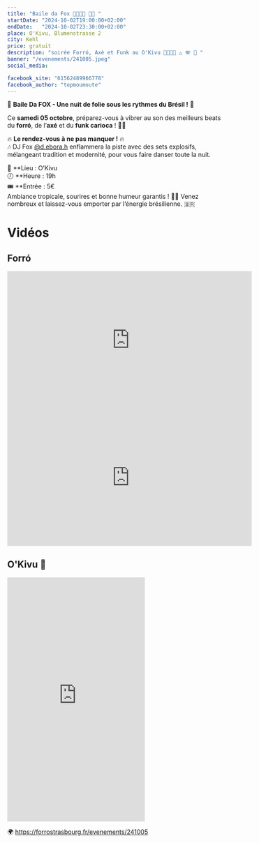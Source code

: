 ```yaml
---
title: "Baile da Fox 💃🇧🇷🕺 📌🍍 "
startDate: "2024-10-02T19:00:00+02:00"
endDate:   "2024-10-02T23:30:00+02:00"
place: O'Kivu, Blumenstrasse 2
city: Kehl
price: gratuit
description: "soirée Forró, Axè et Funk au O'Kivu 💃🇧🇷🕺 △ 🪗 🥁 "
banner: "/evenements/241005.jpeg"
social_media:

facebook_site: "61562489966778"
facebook_author: "topmoumoute"
---
```


🌟 **Baile Da FOX - Une nuit de folie sous les rythmes du Brésil !** 🌟  

Ce **samedi 05 octobre**, préparez-vous à vibrer au son des meilleurs beats du **forró**, de l’**axé** et du **funk carioca** ! 💃🕺  

🔥 **Le rendez-vous à ne pas manquer !** 🔥  
🎶 DJ Fox [@d.ebora.h](https://instagram.com/d.ebora.h) enflammera la piste avec des sets explosifs, mélangeant tradition et modernité, pour vous faire danser toute la nuit.  

📍 **Lieu : O’Kivu  
🕖 **Heure : 19h  
🎟️ **Entrée : 5€  
Ambiance tropicale, sourires et bonne humeur garantis ! 🌴🎉 Venez nombreux et laissez-vous emporter par l’énergie brésilienne. 🇧🇷 

# Vidéos

## Forró

<iframe width="560" height="315" src="https://www.youtube.com/embed/xCM17UIY6UU" title="YouTube video player" frameborder="0" allow="accelerometer; autoplay; clipboard-write; encrypted-media; gyroscope; picture-in-picture; web-share" referrerpolicy="strict-origin-when-cross-origin" allowfullscreen></iframe>

<iframe width="560" height="315" src="https://www.youtube.com/embed/9O15k6Me0EY" title="YouTube video player" frameborder="0" allow="accelerometer; autoplay; clipboard-write; encrypted-media; gyroscope; picture-in-picture; web-share" referrerpolicy="strict-origin-when-cross-origin" allowfullscreen></iframe>

## O'Kivu 🍍

<iframe width="315" height="560" src="https://youtube.com/embed/ZsR3eWwxAv8" title="YouTube video player" frameborder="0" allow="accelerometer; autoplay; clipboard-write; encrypted-media; gyroscope; picture-in-picture; web-share" referrerpolicy="strict-origin-when-cross-origin" allowfullscreen></iframe>

🌍 https://forrostrasbourg.fr/evenements/241005
